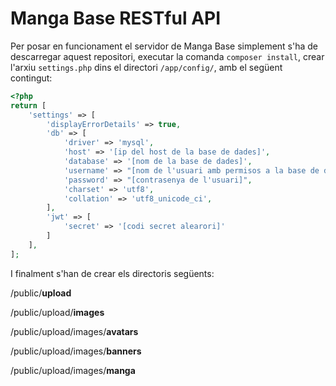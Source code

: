 # Manga Base RESTful API

Per posar en funcionament el servidor de Manga Base simplement s'ha de descarregar aquest repositori, executar la comanda `composer install`, crear l'arxiu `settings.php` dins el directori `/app/config/`, amb el següent contingut:
```php
<?php
return [
    'settings' => [
        'displayErrorDetails' => true,
        'db' => [
            'driver' => 'mysql',
            'host' => '[ip del host de la base de dades]',
            'database' => '[nom de la base de dades]',
            'username' => "[nom de l'usuari amb permisos a la base de dades]",
            'password' => "[contrasenya de l'usuari]",
            'charset' => 'utf8',
            'collation' => 'utf8_unicode_ci',
        ],
        'jwt' => [
            'secret' => '[codi secret alearori]'
        ]
    ],
];

```
I finalment s'han de crear els directoris següents:

/public/**upload**

/public/upload/**images**

/public/upload/images/**avatars**

/public/upload/images/**banners**

/public/upload/images/**manga**

